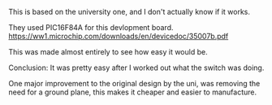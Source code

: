 This is based on the university one, and I don't actually know if it works.

They used PIC16F84A for this devlopment board. https://ww1.microchip.com/downloads/en/devicedoc/35007b.pdf

This was made almost entirely to see how easy it would be.

Conclusion: It was pretty easy after I worked out what the switch was doing.

One major improvement to the original design by the uni, was removing the need for a ground plane, this makes it cheaper and easier to manufacture.
